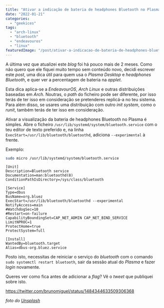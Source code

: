 ```yaml
---
title: "Ativar a indicação de bateria de headphones Bluetooth no Plasma Desktop"
date: "2022-01-21"
categories: 
  - "geekices"
tags: 
  - "arch-linux"
  - "bluetooth"
  - "endeavouros"
  - "linux"
featuredImage: "/post/ativar-a-indicacao-de-bateria-de-headphones-bluetooth-no-plasma-desktop/images/jason-leung-xR4JHzr69Og-unsplash.jpg"
---
```


A última vez que atualizei este _blog_ foi há pouco mais de 2 meses. Como não quero que ele fiquei muito tempo sem conteúdo novo, decidi escrever este _post_, uma dica útil para quem usa o _Plasma Desktop_ e _headphones Bluetooth_, e quer ver a percentagem de bateria na _applet_.

Esta dica aplica-se a _EndeavourOS_, _Arch Linux_ e outras distribuições baseadas em _Arch_. Noutras, o _path_ do ficheiro pode ser diferente, por isso terás de ter isso em consideração se pretenderes replicá-a no teu sistema. Para além disso, se usares uma distribuição com outro _init system_, como o _runit_, também terás de ter isso em consideração.

Ativar a visualização da bateria de headphones Bluetooth no Plasma é simples. Abre o ficheiro `/usr/lib/systemd/system/bluetooth.service` com o teu editor de texto preferido e, na linha `ExecStart=/usr/lib/bluetooth/bluetoothd`, adiciona `--experimental` à frente.

Exemplo:

```bash
sudo micro /usr/lib/systemd/system/bluetooth.service
```

```
[Unit]
Description=Bluetooth service
Documentation=man:bluetoothd(8)
ConditionPathIsDirectory=/sys/class/bluetooth

[Service]
Type=dbus
BusName=org.bluez
ExecStart=/usr/lib/bluetooth/bluetoothd --experimental
NotifyAccess=main
#WatchdogSec=10
#Restart=on-failure
CapabilityBoundingSet=CAP_NET_ADMIN CAP_NET_BIND_SERVICE
LimitNPROC=1
ProtectHome=true
ProtectSystem=full

[Install]
WantedBy=bluetooth.target
Alias=dbus-org.bluez.service
```

Posto isto, necessitas de reiniciar o serviço do _bluetooth_ com o comando `sudo systemctl restart bluetooth`, sair da sessão atual do _Plasma_ e fazer _login_ novamente.

Queres ver como fica antes de adicionar a _flag_? Vê o _tweet_ que publiquei sobre isto.

https://twitter.com/brunomiguel/status/1484344633509306368

_foto do [Unsplash](https://unsplash.com/photos/xR4JHzr69Og)_
